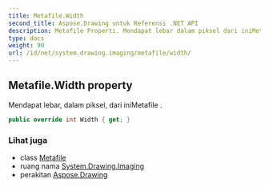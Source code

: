 ```yaml
---
title: Metafile.Width
second_title: Aspose.Drawing untuk Referensi .NET API
description: Metafile Properti. Mendapat lebar dalam piksel dari iniMetafile .
type: docs
weight: 90
url: /id/net/system.drawing.imaging/metafile/width/
---
```

## Metafile.Width property

Mendapat lebar, dalam piksel, dari iniMetafile .

```csharp
public override int Width { get; }
```

### Lihat juga

* class [Metafile](../)
* ruang nama [System.Drawing.Imaging](../../metafile/)
* perakitan [Aspose.Drawing](../../../)


